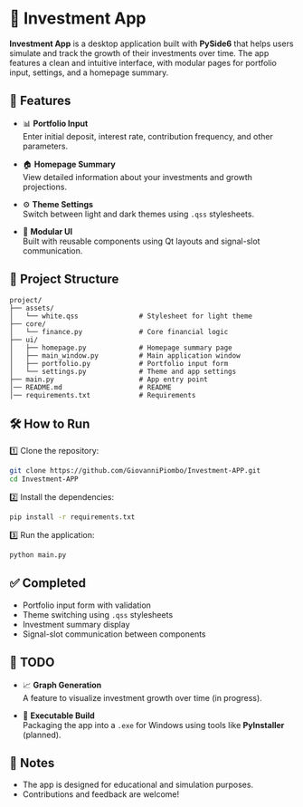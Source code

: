 # 💼 Investment App

**Investment App** is a desktop application built with **PySide6** that helps users simulate and track the growth of their investments over time. The app features a clean and intuitive interface, with modular pages for portfolio input, settings, and a homepage summary.

## 🚀 Features

- 📊 **Portfolio Input**  
  Enter initial deposit, interest rate, contribution frequency, and other parameters.

- 🏠 **Homepage Summary**  
  View detailed information about your investments and growth projections.

- ⚙️ **Theme Settings**  
  Switch between light and dark themes using `.qss` stylesheets.

- 📁 **Modular UI**  
  Built with reusable components using Qt layouts and signal-slot communication.


## 🧩 Project Structure

```
project/
├── assets/
│   └── white.qss               # Stylesheet for light theme
├── core/
│   └── finance.py              # Core financial logic
├── ui/
│   ├── homepage.py             # Homepage summary page
│   ├── main_window.py          # Main application window
│   ├── portfolio.py            # Portfolio input form
│   └── settings.py             # Theme and app settings
├── main.py                     # App entry point
│── README.md                   # README
│── requirements.txt            # Requirements
```

## 🛠️ How to Run

1️⃣ Clone the repository:

```bash
git clone https://github.com/GiovanniPiombo/Investment-APP.git
cd Investment-APP
```

2️⃣ Install the dependencies:

```bash
pip install -r requirements.txt
```

3️⃣ Run the application:

```bash
python main.py
```

## ✅ Completed

- Portfolio input form with validation
- Theme switching using `.qss` stylesheets
- Investment summary display
- Signal-slot communication between components

## 🔧 TODO

- 📈 **Graph Generation**  
  A feature to visualize investment growth over time (in progress).

- 🧊 **Executable Build**  
  Packaging the app into a `.exe` for Windows using tools like **PyInstaller** (planned).

## 📌 Notes

- The app is designed for educational and simulation purposes.  
- Contributions and feedback are welcome!
